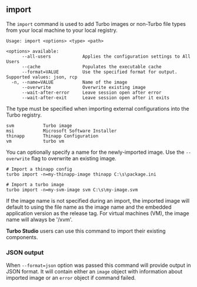 ## import

The `import` command is used to add Turbo images or non-Turbo file types from your local machine to your local registry.

```
Usage: import <options> <type> <path>

<options> available:
      --all-users            Applies the configuration settings to All Users
      --cache                Populates the executable cache
      --format=VALUE         Use the specified format for output. Supported values: json, rcp
  -n, --name=VALUE           Name of the image
      --overwrite            Overwrite existing image
      --wait-after-error     Leave session open after error
      --wait-after-exit      Leave session open after it exits
```

The type must be specified when importing external configurations into the Turbo registry. 

```
svm           Turbo image
msi           Microsoft Software Installer
thinapp       Thinapp Configuration
vm            turbo vm
```

You can optionally specify a name for the newly-imported image. Use the `--overwrite` flag to overwrite an existing image.

```
# Import a thinapp config
turbo import -n=my-thinapp-image thinapp C:\s\package.ini

# Import a turbo image
turbo import -n=my-svm-image svm C:\s\my-image.svm
```

If the image name is not specified during an import, the imported image will default to using the file name as the image name and the embedded application version as the release tag. For virtual machines (VM), the image name will always be '/xvm'.

**Turbo Studio** users can use this command to import their existing components.

### JSON output

When `--format=json` option was passed this command will provide output in JSON format. It will contain either an `image` object with information about imported image or an `error` object if command failed.